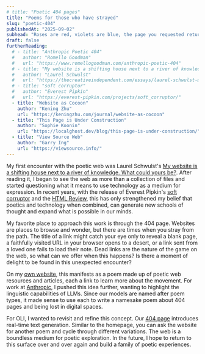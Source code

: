 ```yaml
---
# title: "Poetic 404 pages"
title: "Poems for those who have strayed"
slug: "poetic-404"
publishedAt: "2025-09-02"
subhead: "Roses are red, violets are blue, the page you requested returned 404."
draft: false
furtherReading:
  # - title: "Anthropic Poetic 404"
  #   author: "Romello Goodman"
  #   url: "https://www.romellogoodman.com/anthropic-poetic-404"
  # - title: "My website is a shifting house next to a river of knowledge. What could yours be?"
  #   author: "Laurel Schwulst"
  #   url: "https://thecreativeindependent.com/essays/laurel-schwulst-my-website-is-a-shifting-house-next-to-a-river-of-knowledge-what-could-yours-be/"
  # - title: "soft corruptor"
  #   author: "Everest Pipkin"
  #   url: "https://everest-pipkin.com/projects/soft_corruptor/"
  - title: "Website as Cocoon"
    author: "Kening Zhu"
    url: "https://keningzhu.com/journal/website-as-cocoon"
  - title: "This Page is Under Construction"
    author: "Sophie Koonin"
    url: "https://localghost.dev/blog/this-page-is-under-construction/"
  - title: "View Source Web"
    author: "Garry Ing"
    url: "https://viewsource.info/"
---
```


My first encounter with the poetic web was Laurel Schwulst's [My website is a shifting house next to a river of knowledge. What could yours be?](https://thecreativeindependent.com/essays/laurel-schwulst-my-website-is-a-shifting-house-next-to-a-river-of-knowledge-what-could-yours-be/). After reading it, I began to see the web as more than a collection of files and started questioning what it means to use technology as a medium for expression. In recent years, with the release of Everest Pipkin's [soft corruptor](https://everest-pipkin.com/projects/soft_corruptor/) and the [HTML Review](https://thehtml.review/), this has only strengthened my belief that poetics and technology when combined, can generate new schools of thought and expand what is possible in our minds.

My favorite place to approach this work is through the 404 page. Websites are places to browse and wonder, but there are times when you stray from the path. The title of a link might catch your eye only to reveal a blank page, a faithfully visited URL in your browser opens to a desert, or a link sent from a loved one fails to load their note. Dead links are the nature of the game on the web, so what can we offer when this happens? Is there a moment of delight to be found in this unexpected encounter?

On my [own website](https://www.romellogoodman.com/not-found), this manifests as a poem made up of poetic web resources and articles, each a link to learn more about the movement. For work at [Anthropic](https://www.romellogoodman.com/anthropic-poetic-404), I pushed this idea further, wanting to highlight the linguistic capabilities of LLMs. Since our models are named after poem types, it made sense to use each to write a namesake poem about 404 pages and being lost in digital spaces.

For OLI, I wanted to revisit and refine this concept. Our [404 page](https://www.oli.software/not-found) introduces real-time text generation. Similar to the homepage, you can ask the website for another poem and cycle through different variations. The web is a boundless medium for poetic exploration. In the future, I hope to return to this surface over and over again and build a family of poetic experiences.
